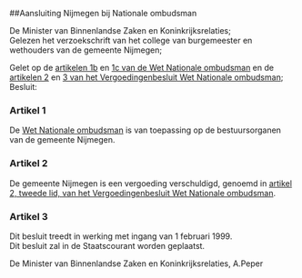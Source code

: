 <meta http-equiv='Content-Type' content='text/html; charset=utf-8' />

##Aansluiting Nijmegen bij Nationale ombudsman

De Minister van Binnenlandse Zaken en Koninkrijksrelaties;  
Gelezen het verzoekschrift van het college van burgemeester en wethouders van de gemeente Nijmegen;

Gelet op de [artikelen 1b](../../../../../../../wet/wet/nationale/ombudsman/BWBR0003372/README.md) en [1c van de Wet Nationale ombudsman](../../../../../../../wet/wet/nationale/ombudsman/BWBR0003372/README.md) en de [artikelen 2](../../../../../../../AMvB/vergoedingenbesluit/wet/nationale/ombudsman/BWBR0009885/README.md) en [3 van het Vergoedingenbesluit Wet Nationale ombudsman](../../../../../../../AMvB/vergoedingenbesluit/wet/nationale/ombudsman/BWBR0009885/README.md);
Besluit:    

### Artikel  1  

De [Wet Nationale ombudsman](../../../../../../../wet/wet/nationale/ombudsman/BWBR0003372/README.md) is van toepassing op de bestuursorganen van de gemeente Nijmegen.  

### Artikel  2  

De gemeente Nijmegen is een vergoeding verschuldigd, genoemd in [artikel 2, tweede lid, van het Vergoedingenbesluit Wet Nationale ombudsman](../../../../../../../AMvB/vergoedingenbesluit/wet/nationale/ombudsman/BWBR0009885/README.md).  

### Artikel  3  

Dit besluit treedt in werking met ingang van 1 februari 1999.  
Dit besluit zal in de Staatscourant worden geplaatst.   

De 
Minister van Binnenlandse Zaken en Koninkrijksrelaties, 
A.Peper    

